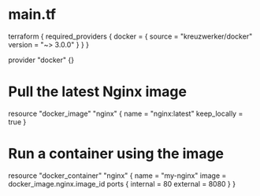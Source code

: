 # main.tf
terraform {
  required_providers {
    docker = {
      source  = "kreuzwerker/docker"
      version = "~> 3.0.0"
    }
  }
}

provider "docker" {}

# Pull the latest Nginx image
resource "docker_image" "nginx" {
  name         = "nginx:latest"
  keep_locally = true
}

# Run a container using the image
resource "docker_container" "nginx" {
  name  = "my-nginx"
  image = docker_image.nginx.image_id
  ports {
    internal = 80
    external = 8080
  }
}
